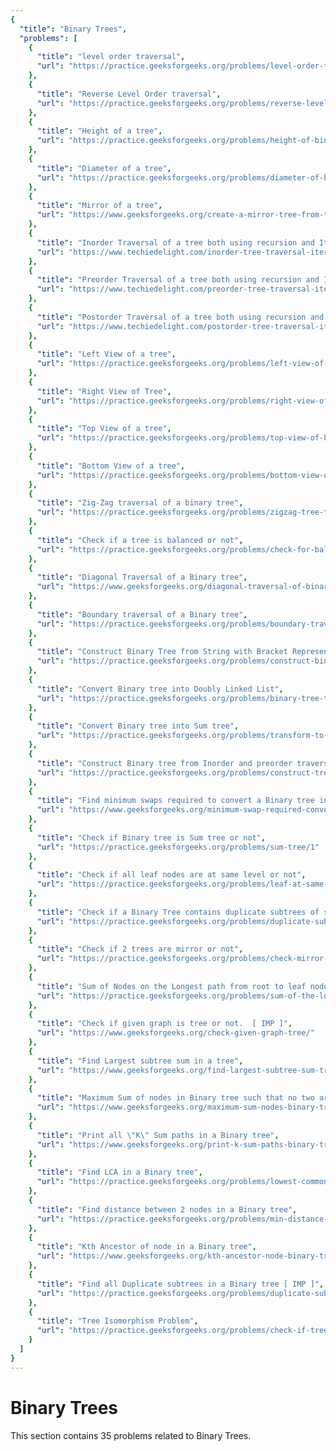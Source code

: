 ```yaml
---
{
  "title": "Binary Trees",
  "problems": [
    {
      "title": "level order traversal",
      "url": "https://practice.geeksforgeeks.org/problems/level-order-traversal/1"
    },
    {
      "title": "Reverse Level Order traversal",
      "url": "https://practice.geeksforgeeks.org/problems/reverse-level-order-traversal/1"
    },
    {
      "title": "Height of a tree",
      "url": "https://practice.geeksforgeeks.org/problems/height-of-binary-tree/1"
    },
    {
      "title": "Diameter of a tree",
      "url": "https://practice.geeksforgeeks.org/problems/diameter-of-binary-tree/1"
    },
    {
      "title": "Mirror of a tree",
      "url": "https://www.geeksforgeeks.org/create-a-mirror-tree-from-the-given-binary-tree/"
    },
    {
      "title": "Inorder Traversal of a tree both using recursion and Iteration",
      "url": "https://www.techiedelight.com/inorder-tree-traversal-iterative-recursive/"
    },
    {
      "title": "Preorder Traversal of a tree both using recursion and Iteration",
      "url": "https://www.techiedelight.com/preorder-tree-traversal-iterative-recursive/"
    },
    {
      "title": "Postorder Traversal of a tree both using recursion and Iteration",
      "url": "https://www.techiedelight.com/postorder-tree-traversal-iterative-recursive/"
    },
    {
      "title": "Left View of a tree",
      "url": "https://practice.geeksforgeeks.org/problems/left-view-of-binary-tree/1"
    },
    {
      "title": "Right View of Tree",
      "url": "https://practice.geeksforgeeks.org/problems/right-view-of-binary-tree/1"
    },
    {
      "title": "Top View of a tree",
      "url": "https://practice.geeksforgeeks.org/problems/top-view-of-binary-tree/1"
    },
    {
      "title": "Bottom View of a tree",
      "url": "https://practice.geeksforgeeks.org/problems/bottom-view-of-binary-tree/1"
    },
    {
      "title": "Zig-Zag traversal of a binary tree",
      "url": "https://practice.geeksforgeeks.org/problems/zigzag-tree-traversal/1"
    },
    {
      "title": "Check if a tree is balanced or not",
      "url": "https://practice.geeksforgeeks.org/problems/check-for-balanced-tree/1"
    },
    {
      "title": "Diagonal Traversal of a Binary tree",
      "url": "https://www.geeksforgeeks.org/diagonal-traversal-of-binary-tree/"
    },
    {
      "title": "Boundary traversal of a Binary tree",
      "url": "https://practice.geeksforgeeks.org/problems/boundary-traversal-of-binary-tree/1"
    },
    {
      "title": "Construct Binary Tree from String with Bracket Representation",
      "url": "https://practice.geeksforgeeks.org/problems/construct-binary-tree-from-string-with-bracket-representation/1"
    },
    {
      "title": "Convert Binary tree into Doubly Linked List",
      "url": "https://practice.geeksforgeeks.org/problems/binary-tree-to-dll/1"
    },
    {
      "title": "Convert Binary tree into Sum tree",
      "url": "https://practice.geeksforgeeks.org/problems/transform-to-sum-tree/1"
    },
    {
      "title": "Construct Binary tree from Inorder and preorder traversal",
      "url": "https://practice.geeksforgeeks.org/problems/construct-tree-1/1"
    },
    {
      "title": "Find minimum swaps required to convert a Binary tree into BST",
      "url": "https://www.geeksforgeeks.org/minimum-swap-required-convert-binary-tree-binary-search-tree/"
    },
    {
      "title": "Check if Binary tree is Sum tree or not",
      "url": "https://practice.geeksforgeeks.org/problems/sum-tree/1"
    },
    {
      "title": "Check if all leaf nodes are at same level or not",
      "url": "https://practice.geeksforgeeks.org/problems/leaf-at-same-level/1"
    },
    {
      "title": "Check if a Binary Tree contains duplicate subtrees of size 2 or more [ IMP ]",
      "url": "https://practice.geeksforgeeks.org/problems/duplicate-subtree-in-binary-tree/1"
    },
    {
      "title": "Check if 2 trees are mirror or not",
      "url": "https://practice.geeksforgeeks.org/problems/check-mirror-in-n-ary-tree/0"
    },
    {
      "title": "Sum of Nodes on the Longest path from root to leaf node",
      "url": "https://practice.geeksforgeeks.org/problems/sum-of-the-longest-bloodline-of-a-tree/1"
    },
    {
      "title": "Check if given graph is tree or not.  [ IMP ]",
      "url": "https://www.geeksforgeeks.org/check-given-graph-tree/"
    },
    {
      "title": "Find Largest subtree sum in a tree",
      "url": "https://www.geeksforgeeks.org/find-largest-subtree-sum-tree/"
    },
    {
      "title": "Maximum Sum of nodes in Binary tree such that no two are adjacent",
      "url": "https://www.geeksforgeeks.org/maximum-sum-nodes-binary-tree-no-two-adjacent/"
    },
    {
      "title": "Print all \"K\" Sum paths in a Binary tree",
      "url": "https://www.geeksforgeeks.org/print-k-sum-paths-binary-tree/"
    },
    {
      "title": "Find LCA in a Binary tree",
      "url": "https://practice.geeksforgeeks.org/problems/lowest-common-ancestor-in-a-binary-tree/1"
    },
    {
      "title": "Find distance between 2 nodes in a Binary tree",
      "url": "https://practice.geeksforgeeks.org/problems/min-distance-between-two-given-nodes-of-a-binary-tree/1"
    },
    {
      "title": "Kth Ancestor of node in a Binary tree",
      "url": "https://www.geeksforgeeks.org/kth-ancestor-node-binary-tree-set-2/"
    },
    {
      "title": "Find all Duplicate subtrees in a Binary tree [ IMP ]",
      "url": "https://practice.geeksforgeeks.org/problems/duplicate-subtrees/1"
    },
    {
      "title": "Tree Isomorphism Problem",
      "url": "https://practice.geeksforgeeks.org/problems/check-if-tree-is-isomorphic/1"
    }
  ]
}
---
```

# Binary Trees

This section contains 35 problems related to Binary Trees.
